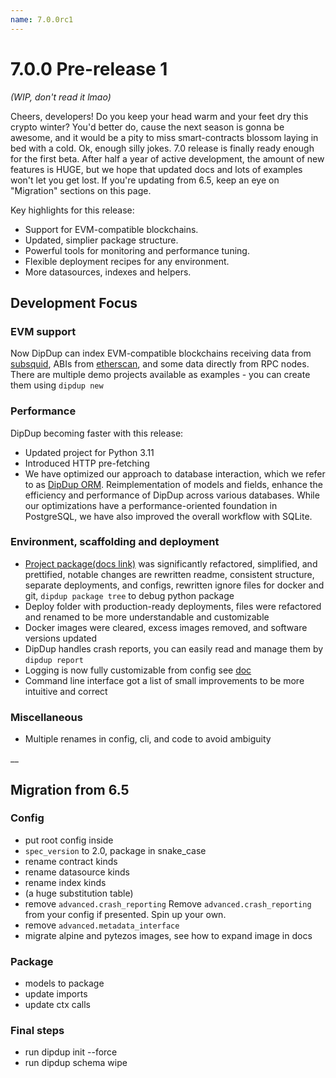 ```yaml
---
name: 7.0.0rc1
---
```


# 7.0.0 Pre-release 1

_(WIP, don't read it lmao)_

Cheers, developers! Do you keep your head warm and your feet dry this crypto winter? You'd better do, cause the next season is gonna be awesome, and it would be a pity to miss smart-contracts blossom laying in bed with a cold. Ok, enough silly jokes. 7.0 release is finally ready enough for the first beta. After half a year of active development, the amount of new features is HUGE, but we hope that updated docs and lots of examples won't let you get lost. If you're updating from 6.5, keep an eye on "Migration" sections on this page.

Key highlights for this release:

- Support for EVM-compatible blockchains.
- Updated, simplier package structure.
- Powerful tools for monitoring and performance tuning.
- Flexible deployment recipes for any environment.
- More datasources, indexes and helpers.

## Development Focus

### EVM support

Now DipDup can index EVM-compatible blockchains receiving data from [subsquid](https://www.subsquid.io/), ABIs from [etherscan](https://etherscan.io/), and some data directly from RPC nodes. There are multiple demo projects available as examples - you can create them using `dipdup new`
<!-- NOTE:
- what are EVM, Subsquid Archives, RPC nodes
- bootstrapping EVM demo
- `abi.etherscan` datasource, manual
- node datasources, configuration
- event matching rules -->

### Performance

DipDup becoming faster with this release:

- Updated project for Python 3.11
- Introduced HTTP pre-fetching
- We have optimized our approach to database interaction, which we refer to as [DipDup ORM](../1.getting-started/5.models.md?DipDup-ORM). Reimplementation of models and fields, enhance the efficiency and performance of DipDup across various databases. While our optimizations have a performance-oriented foundation in PostgreSQL, we have also improved the overall workflow with SQLite.
<!-- TODO: /performance ? -->

### Environment, scaffolding and deployment

- [Project package(docs link)](../1.getting-started/4.package.md) was significantly refactored, simplified, and prettified, notable changes are rewritten readme, consistent structure, separate deployments, and configs, rewritten ignore files for docker and git, `dipdup package tree` to debug python package
- Deploy folder with production-ready deployments, files were refactored and renamed to be more understandable and customizable
- Docker images were cleared, excess images removed, and software versions updated
- DipDup handles crash reports, you can easily read and manage them by `dipdup report`
- Logging is now fully customizable from config see [doc](../9.config/10.l-ogging.md)
- Command line interface got a list of small improvements to be more intuitive and correct

### Miscellaneous
- Multiple renames in config, cli, and code to avoid ambiguity

__

## Migration from 6.5

### Config

- put root config inside
- `spec_version` to 2.0, package in snake_case
- rename contract kinds
- rename datasource kinds
- rename index kinds
- (a huge substitution table)
- remove `advanced.crash_reporting` Remove `advanced.crash_reporting` from your config if presented. Spin up your own.
- remove `advanced.metadata_interface`
- migrate alpine and pytezos images, see how to expand image in docs

### Package

- models to package
- update imports
- update ctx calls

### Final steps

- run dipdup init --force
- run dipdup schema wipe

<!-- TODO: Full list of changes? -->